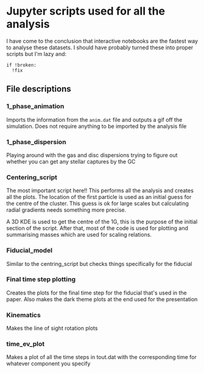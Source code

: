 # Jupyter scripts used for all the analysis

I have come to the conclusion that interactive notebooks are the fastest way to analyse these datasets. 
I should have probably turned these into proper scripts but I'm lazy and:
```
if !broken: 
  !fix
```

## File descriptions

### 1_phase_animation

Imports the information from the ```anim.dat``` file and outputs a gif off the simulation. Does not require anything to be imported by the analysis file

### 1_phase_dispersion

Playing around with the gas and disc dispersions trying to figure out whether you can get any stellar captures by the GC

### Centering_script

The most important script here!! This performs all the analysis and creates all the plots. 
The location of the first particle is used as an initial guess for the centre of the cluster. This guess is ok for large scales but calculating radial gradients needs something more precise.

A 3D KDE is used to get the centre of the 1G, this is the purpose of the initial section of the script. After that, most of the code is used for plotting and summarising masses which are used for scaling relations. 

### Fiducial_model
Similar to the centring_script but checks things specifically for the fiducial


### Final time step plotting 
Creates the plots for the final time step for the fiducial that's used in the paper. Also makes the dark theme plots at the end used for the presentation

### Kinematics 

Makes the line of sight rotation plots

### time_ev_plot
Makes a plot of all the time steps in tout.dat with the corresponding time for whatever component you specify


